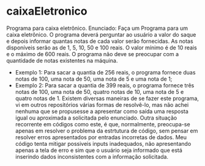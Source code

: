 # caixaEletronico
Programa para caixa eletrônico.
Enunciado:
Faça um Programa para um caixa eletrônico. 
O programa deverá perguntar ao usuário a valor do saque e depois informar quantas notas de cada valor serão fornecidas.
As notas disponíveis serão as de 1, 5, 10, 50 e 100 reais. O valor mínimo é de 10 reais e o máximo de 600 reais.
O programa não deve se preocupar com a quantidade de notas existentes na máquina.
- Exemplo 1: Para sacar a quantia de 256 reais, o programa fornece duas notas de 100, uma nota de 50, uma nota de 5 e uma nota de 1;
- Exemplo 2: Para sacar a quantia de 399 reais, o programa fornece três notas de 100, uma nota de 50, quatro notas de 10, uma nota de 5 e quatro notas de 1.
Existem diversas maneiras de se fazer este programa, vi em outros repositórios várias formas de resolvê-lo, mas não achei nenhuma que se propusesse a apresentar como saída uma resposta igual ou aproximada a solicitada pelo enunciado.
Outra situação recorrente em códigos como este, é que, normalmente, preocupa-se apenas em resolver o problema da estrtutura de código, sem pensar em resolver erros apresentados por entradas incorretas de dados. Meu código tenta mitigar possiveis inputs inadequados, não apresentando apenas a tela de erro e sim que o usuário seja informado que está inserindo dados inconsistentes com a informação solicitada.
